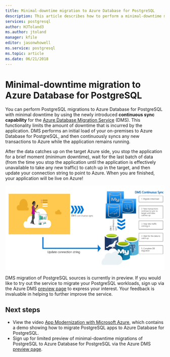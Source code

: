 ```yaml
---
title: Minimal-downtime migration to Azure Database for PostgreSQL
description: This article describes how to perform a minimal-downtime migration of a PostgreSQL database to Azure Database for PostgreSQL by using the Azure Database Migration Service.
services: postgresql
author: HJToland3
ms.author: jtoland
manager: kfile
editor: jasonwhowell
ms.service: postgresql
ms.topic: article
ms.date: 06/21/2018
---
```


# Minimal-downtime migration to Azure Database for PostgreSQL
You can perform PostgreSQL migrations to Azure Database for PostgreSQL with minimal downtime by using the newly introduced **continuous sync capability** for the [Azure Database Migration Service](https://aka.ms/get-dms) (DMS). This functionality limits the amount of downtime that is incurred by the application. DMS performs an initial load of your on-premises to Azure Database for PostgreSQL, and then continuously syncs any new transactions to Azure while the application remains running.

After the data catches up on the target Azure side, you stop the application for a brief moment (minimum downtime), wait for the last batch of data (from the time you stop the application until the application is effectively unavailable to take any new traffic) to catch up in the target, and then update your connection string to point to Azure. When you are finished, your application will be live on Azure!

![Continuous sync with the Azure Database Migration Service](./media/howto-migrate-online/ContinuousSync.png)

DMS migration of PostgreSQL sources is currently in preview. If you would like to try out the service to migrate your PostgreSQL workloads, sign up via the Azure DMS [preview page](https://aka.ms/dms-preview) to express your interest. Your feedback is invaluable in helping to further improve the service.

## Next steps

- View the video [App Modernization with Microsoft Azure](https://medius.studios.ms/Embed/Video/BRK2102?sid=BRK2102), which contains a demo showing how to migrate PostgreSQL apps to Azure Database for PostgreSQL.
- Sign up for limited preview of minimal-downtime migrations of PostgreSQL to Azure Database for PostgreSQL via the Azure DMS [preview page](https://aka.ms/dms-preview).
